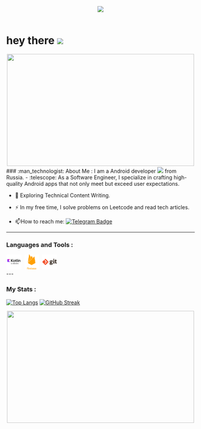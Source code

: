 <div id="header" align="center">
  <img src="https://media.giphy.com/media/kwcRp24Wz4lZm/giphy.gif" width="100"/>
</div>
<img src="https://komarev.com/ghpvc/?username=mesnikx&style=flat-square&color=blue" alt=""/>
<h1>
  hey there
  <img src="https://media.giphy.com/media/hvRJCLFzcasrR4ia7z/giphy.gif" width="30px"/>
</h1>
<div align="center">
  <img src="https://media.giphy.com/media/eKNrUbDJuFuaQ1A37p/giphy.gif" width="500" height="300"/>
</div>
### :man_technologist: About Me :
I am a Android developer <img src="https://media.giphy.com/media/fuL25GIokxHoBHZdvi/giphy.gif" width="30"> from Russia.
- :telescope: As a Software Engineer, I specialize in crafting high-quality Android apps that not only meet but exceed user expectations.

- :seedling: Exploring Technical Content Writing.

- :zap: In my free time, I solve problems on Leetcode and read tech articles.

- :mailbox:How to reach me: [![Telegram Badge](https://img.shields.io/badge/-mesnikx-blue?style=flat&logo=Telegram&logoColor=white)](https://t.me/yaoxotnijk)
---

### Languages and Tools :
<div>
  <img src="https://github.com/devicons/devicon/blob/master/icons/kotlin/kotlin-original-wordmark.svg" title="Kotlin" alt="Kotlin" width="40" height="40"/>&nbsp;
  <img src="https://github.com/devicons/devicon/blob/master/icons/firebase/firebase-plain-wordmark.svg" title="Firebase" alt="Firebase" width="40" height="40"/>&nbsp;
  <img src="https://github.com/devicons/devicon/blob/master/icons/git/git-original-wordmark.svg" title="Git" **alt="Git" width="40" height="40"/>
</div>
---

### My Stats :
[![Top Langs](https://github-readme-stats.vercel.app/api/top-langs/?username=mesnikx&layout=compact&theme=vision-friendly-dark)](https://github.com/anuraghazra/github-readme-stats)
[![GitHub Streak](http://github-readme-streak-stats.herokuapp.com?user=mesnikx&theme=dark&background=000000)](https://git.io/streak-stats)
<div align="center">
  <img src="https://media.giphy.com/media/WQ0lRzY0Ld50D9aHze/giphy.gif" width="500" height="300"/>
</div>
